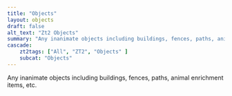 ```yaml
---
title: "Objects"
layout: objects
draft: false
alt_text: "Zt2 Objects"
summary: "Any inanimate objects including buildings, fences, paths, animal enrichment items, etc."
cascade:
    zt2tags: ["All", "ZT2", "Objects" ]
    subcat: "Objects"
---
```


Any inanimate objects including buildings, fences, paths, animal enrichment items, etc.